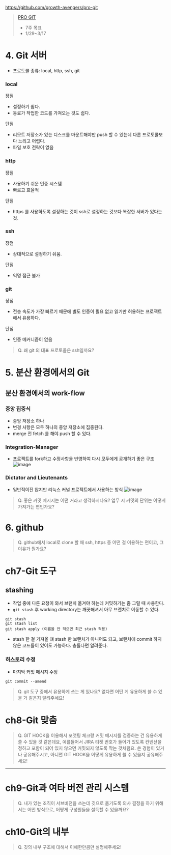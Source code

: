 https://github.com/growth-avengers/pro-git

> [PRO GIT](https://git-scm.com/book/ko/v2)
> - 7주 목표
> - 1/29~3/17

# 4. Git 서버
- 프로토콜 종류: local, http, ssh, git

### local
장점
- 설정하기 쉽다.
- 동료가 작업한 코드를 가져오는 것도 쉽다.

단점
- 리모트 저장소가 있는 디스크를 마운트해야만 push 할 수 있는데 다른 프로토콜보다 느리고 어렵다.
- 파일 보호 전략이 없음

### http
장점
- 사용하기 쉬운 인증 시스템
- 빠르고 효율적

단점
- https 를 사용하도록 설정하는 것이 ssh로 설정하는 것보다 복잡한 서버가 있다는 것.

### ssh
장점
- 상대적으로 설정하기 쉬움.

단점
- 익명 접근 불가

### git
장점
- 전송 속도가 가장 빠르기 때문에 별도 인증이 필요 없고 읽기만 허용하는 프로젝트에서 유용하다.

단점
- 인증 메커니즘이 없음

> Q. 왜 git 의 대표 프로토콜은 ssh일까요? 

# 5. 분산 환경에서의 Git
## 분산 환경에서의 work-flow

### 중앙 집중식
- 중앙 저장소 하나
- 변경 사항은 모두 하나의 중앙 저장소에 집중된다.
- merge 전 fetch 를 해야 push 할 수 있다.

### Integration-Manager
- 프로젝트를 fork하고 수정사항을 반영하여 다시 모두에게 공개하기 좋은 구조
![image](https://git-scm.com/book/en/v2/images/integration-manager.png)

### Dictator and Lieutenants
- 일반적이진 않지만 리눅스 커널 프로젝트에서 사용하는 방식
![image](https://git-scm.com/book/en/v2/images/benevolent-dictator.png)

> Q. 좋은 커밋 메시지는 어떤 거라고 생각하시나요? 업무 시 커밋의 단위는 어떻게 가져가는 편인가요?
# 6. github
> Q. github에서 local로 clone 할 때 ssh, https 중 어떤 걸 이용하는 편이고, 그 이유가 뭔가요?

# ch7-Git 도구

## stashing
- 작업 중에 다른 요청이 와서 브랜치 옮겨야 하는데 커밋하기는 좀 그럴 때 사용한다.
- `git stash` 후 working directory는 깨끗해셔서 아무 브랜치로 이동할 수 있다.
```
git stash
git stash list
git stash apply (이름을 안 적으면 최근 stash 적용) 
```
- stash 한 걸 가져올 떄 stash 한 브랜치가 아니어도 되고, 브랜치에 commit 하지 않은 코드들이 있어도 가능하다. 충돌나면 알려준다.

### 히스토리 수정
- 마지막 커밋 메시지 수정
```
git commit --amend
```

>Q. git 도구 중에서 유용하게 쓰는 게 있나요? 없다면 어떤 게 유용하게 쓸 수 있을 거 같은지 알려주세요!
# ch8-Git 맞춤
>Q. GIT HOOK을 이용해서 포맷팅 체크랑 커밋 메시지를 검증하는 건 유용하게 쓸 수 있을 것 같은데요, 예를들어서 JIRA 티켓 번호가 들어가 있도록 컨벤션을 정하고 포함이 되어 있지 않으면 커밋되지 않도록 막는 것처럼요. 쓴 경험이 있거나 공유해주시고, 아니면 GIT HOOK을 어떻게 유용하게 쓸 수 있을지 공유해주세요!
--- 
# ch9-Git과 여타 버전 관리 시스템
>Q. 내가 있는 조직이 서브비전을 쓰는데 깃으로 옮기도록 의사 결정을 하기 위해서는 어떤 방식으로, 어떻게 구성원들을 설득할 수 있을까요?
# ch10-Git의 내부
>Q. 깃의 내부 구조에 대해서 이해한만큼만 설명해주세요!